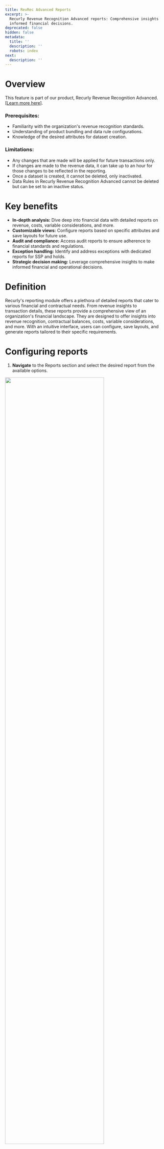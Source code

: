 ```yaml
---
title: RevRec Advanced Reports
excerpt: >-
  Recurly Revenue Recognition Advanced reports: Comprehensive insights for
  informed financial decisions.
deprecated: false
hidden: false
metadata:
  title: ''
  description: ''
  robots: index
next:
  description: ''
---
```

# Overview

This feature is part of our product, Recurly Revenue Recognition Advanced. \[<a href="https://docs.recurly.com/recurly-revrec/docs/recurly-revenue-recognition-advanced" target="_blank">Learn more here</a>].

### Prerequisites:

* Familiarity with the organization's revenue recognition standards.
* Understanding of product bundling and data rule configurations.
* Knowledge of the desired attributes for dataset creation.

### Limitations:

* Any changes that are made will be applied for future transactions only.
* If changes are made to the revenue data, it can take up to an hour for those changes to be reflected in the reporting.
* Once a dataset is created, it cannot be deleted, only inactivated.
* Data Rules in Recurly Revenue Recognition Advanced cannot be deleted but can be set to an inactive status.

# Key benefits

* **In-depth analysis:** Dive deep into financial data with detailed reports on revenue, costs, variable considerations, and more.
* **Customizable views:** Configure reports based on specific attributes and save layouts for future use.
* **Audit and compliance:** Access audit reports to ensure adherence to financial standards and regulations.
* **Exception handling:** Identify and address exceptions with dedicated reports for SSP and holds.
* **Strategic decision making:** Leverage comprehensive insights to make informed financial and operational decisions.

# Definition

Recurly's reporting module offers a plethora of detailed reports that cater to various financial and contractual needs. From revenue insights to transaction details, these reports provide a comprehensive view of an organization's financial landscape. They are designed to offer insights into revenue recognition, contractual balances, costs, variable considerations, and more. With an intuitive interface, users can configure, save layouts, and generate reports tailored to their specific requirements.

# Configuring reports

<Embed url="https://drive.google.com/file/d/1OFspF-jRqmIixfx2RQn5j8VQyf95MOi4/preview" href="https://drive.google.com/file/d/1OFspF-jRqmIixfx2RQn5j8VQyf95MOi4/preview" typeOfEmbed="iframe" height="450px" width="800%" iframe="true" />

1. **Navigate** to the Reports section and select the desired report from the available options.

<Image align="center" className="border" border={true} width="80% " src="https://files.readme.io/342448ef1fe194283d6edc83b9698c991fb29cc9c17b588f6515a936608ff4e8-image.png" />

2. **Click** on the Mapper icon, available on the black right column, and a dialogue box will appear displaying the available attributes.

<Image align="center" border={true} caption="Report view" src="https://files.readme.io/dc496e695c4786a619e12292b862c8691d3648188710729ee162911f28c61227-Screenshot_2025-05-13_at_11.49.04_AM.png" width="80% " />

<Image align="center" border={false} caption="Mapper icon" src="https://files.readme.io/cbdd58518f5f870e622bbcaf0b129c29598d24bb052b018ea8480da9f266fc8b-image.png" />

3. **Select** the attributes you want to view under the Search/Pin & Results column, and click on Save to save your selections.

<Image align="center" className="border" border={true} width="60% " src="https://files.readme.io/fee6d71d717e40d9ede0212e18de1630e8a43bce90245ef7ab78e59acc296d93-image.png" />

4. **Enter** any search criteria you want to apply to the report, or leave it blank for a complete report.

<Image align="center" className="border" border={true} width="80% " src="https://files.readme.io/a8044784c0826b8e9c8ce403b215d851213f34178496740ad175d39b80776d1d-image.png" />

4. **Once** the report is generated, click on the Download Icon to download the report in your preferred format.

## How to save layouts in reports

Once you open a report, you can apply filters and adjust columns to create a custom format, referred to as a “Layout,” which can be saved for future use:

1. **Set Up Your Report:**
   * Open the desired report and fill in any search criteria.

2. **Customize the Layout:**
   * Click on the Mapper, check the attributes you wish to display, and drag them into the desired order.

3. **Generate the Report:**
   * Click the **Run** button to view the customized report.

4. **Save the Layout:**

   * Click on the **Save Layout** option on the right-side bar.

   <br />

   <Image align="center" className="border" border={true} width="70% " src="https://files.readme.io/66b63691b31bbf5ab33615a3c3c3bda57930285e8eb26a5a3b698a631548bc04-5._Save_Layout_-_Step_5.png" />

   * Enter a unique name for the layout and click **Save**.

5. **Accessing Saved Layouts:**
   * To view a saved layout, click on the drop-down menu in the upper right corner next to **Search**; your saved layouts will be listed there.

6. **Saving Additional Layouts:**

   * To create another layout, modify the filters or columns and click **Save** again. Toggle the save option to "No" when prompted to save it as a new layout.

   <br />

   <Image align="center" className="border" border={true} width="70% " src="https://files.readme.io/6cbb0aba2d81c66592747d50d9abe44002831fec96f8a395780dca11de4daa98-6._Save_Layout_-_Step_7.png" />

   By following these steps, you can easily access, customize, and manage your Event Stage Report layouts, ensuring the data is presented in the most useful format for your analysis.

# Reports list

Find a comprehensive list of reports below, with a detailed guide for each category.

* **Revenue Reports**

  * <a href="https://docs.recurly.com/recurly-revrec/docs/revenue-insights-report#/" target="_blank" rel="noopener noreferrer">Revenue Insights</a>
  * <a href="https://docs.recurly.com/recurly-revrec/docs/revenue-waterfall-report#/" target="_blank" rel="noopener noreferrer">Revenue Waterfall</a>
  * <a href="https://docs.recurly.com/recurly-revrec/docs/defer-revenue-waterfall-report#/" target="_blank" rel="noopener noreferrer">Defer Revenue Waterfall</a>
* **Cost / VC Report**

  * <a href="https://docs.recurly.com/recurly-revrec/docs/cost-details-report#/" target="_blank" rel="noopener noreferrer">Cost Details</a>
  * <a href="https://docs.recurly.com/recurly-revrec-docs/cost-waterfall-report#/" target="_blank" rel="noopener noreferrer">Cost Waterfall</a>
  * <a href="http://docs.recurly.com/recurly-revec/docs/cost-balances-report#/" target="_blank" rel="noopener noreferrer">Cost Balances</a>
  * <a href="https://docs.recurly.com/recurly-revrec/docs/vc-details-report#/" target="_blank" rel="noopener noreferrer">VC Details</a>
  * <a href="https://docs.recurly.com/recurly-revrec/docs/vc-waterfall-report#/" target="_blank" rel="noopener noreferrer">VC Waterfall</a>
  * <a href="http://docs.recurly.com/recurly-revrec/docs/vc-balances#/" target="_blank" rel="noopener noreferrer">VC Balances</a>
* **Transaction Details Reports**

  * <a href="https://docs.recurly.com/recurly-revrec/docs/billing-transaction-details#/" target="_blank" rel="noopener noreferrer">Billing Transaction Details</a>
  * <a href="https://docs.recurly.com/recurly-revrec/docs/contract-transaction-details#/" target="_blank" rel="noopener noreferrer">Contract Transaction Details</a>
  * <a href="https://docs.recurly.com/recurly-revrec/docs/cost-transaction-details-report#/" target="_blank" rel="noopener noreferrer">Cost Transaction Details</a>
* **Stage Details Reports**

  * <a href="https://docs.recurly.com/recurly-revrec/docs/doc-stage-details-report#/" target="_blank" rel="noopener noreferrer">Doc Stage Details</a>
  * <a href="https://docs.recurly.com/recurly-revrec/docs/contract-stage-report#/" target="_blank" rel="noopener noreferrer">Contract Stage Details</a>
  * Cost Stage Details
  * <a href="https://docs.recurly.com/recurly-revrec/docs/event-stage-report#/" target="_blank" rel="noopener noreferrer">Event Stage Details</a>
* **Balances Reports**

  * <a href="https://docs.recurly.com/recurly-revrec/docs/contract-balances-report#/" target="_blank" rel="noopener noreferrer">Contract Balances</a>
  * <a href="https://docs.recurly.com/recurly-revrec/docs/unbilled-balances-report#/" target="_blank" rel="noopener noreferrer">Unbilled Balances</a>
  * <a href="https://docs.recurly.com/recurly-revrec/docs/remaining-pob#/" target="_blank" rel="noopener noreferrer">Remaining POB</a>
  * <a href="https://docs.recurly.com/recurly-revrec/docs/asset-balances-report#/" target="_blank" rel="noopener noreferrer">Asset Balances</a>
  * <a href="http://docs.recurly.com/recurly-revrec/docs/liability-balances-report#/" target="_blank" rel="noopener noreferrer">Liability Balances</a>
* **Audit Reports**

  * <a href="https://docs.recurly.com/recurly-revrec/docs/user-and-role-access-report#/" target="_blank" rel="noopener noreferrer">User and Role Access</a>
  * <a href="https://docs.recurly.com/recurly-revrec/docs/role-details#/" target="_blank" rel="noopener noreferrer">Role Details</a>
  * <a href="https://docs.recurly.com/recurly-revrec/docs/audit-details-report#/" target="_blank" rel="noopener noreferrer">Audit Details</a>
  * <a href="https://docs.recurly.com/recurly-revrec/docs/config-audit-report#/" target="_blank" rel="noopener noreferrer">Config Audit</a>
  * <a href="https://docs.recurly.com/recurly-revrec/docs/transfer-accounting-details-report#/" target="_blank" rel="noopener noreferrer">Transfer Accounting Details</a>
* **Exception Reports**

  * <a href="https://docs.recurly.com/recurly-revrec/docs/ssp-exception-report#/" target="_blank" rel="noopener noreferrer">SSP Exception</a>
  * <a href="https://docs.recurly.com/recurly-revrec/docs/hold-exceptions-report#/" target="_blank" rel="noopener noreferrer">Hold Exceptions</a>